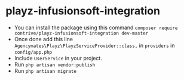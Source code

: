 # playz-infusionsoft-integration


 * You can install the package using this command `composer require contrive/playz-infusionsoft-integration dev-master`
 * Once done add this line `Agencymates\Playz\PlayzServiceProvider::class,` in `providers` in `config/app.php`
 * Include `UserService` in your project. 
 * Run `php artisan vendor:publish`
 * Run `php artisan migrate`
 
 